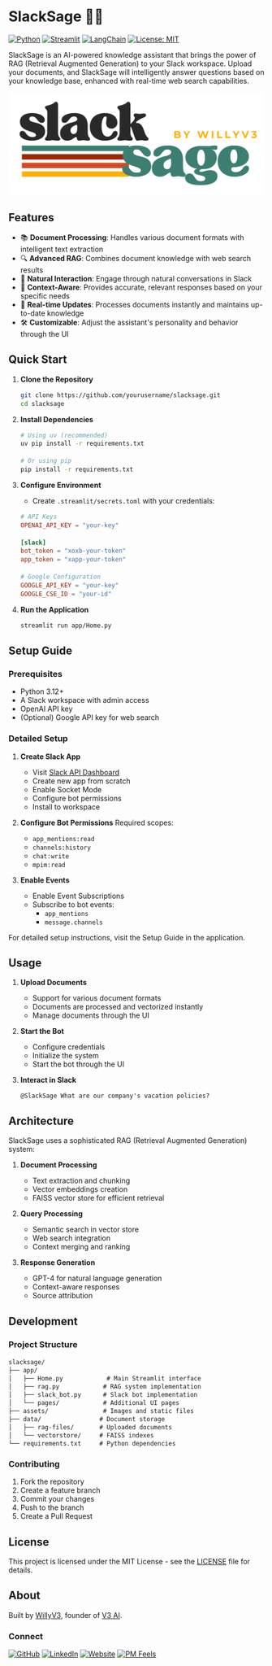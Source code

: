 # SlackSage 🧙‍♂️

[![Python](https://img.shields.io/badge/Python-3.12-blue.svg)](https://www.python.org/downloads/)
[![Streamlit](https://img.shields.io/badge/Streamlit-1.32.0-FF4B4B.svg)](https://streamlit.io)
[![LangChain](https://img.shields.io/badge/LangChain-0.1.9-green.svg)](https://python.langchain.com)
[![License: MIT](https://img.shields.io/badge/License-MIT-yellow.svg)](https://opensource.org/licenses/MIT)

SlackSage is an AI-powered knowledge assistant that brings the power of RAG (Retrieval Augmented Generation) to your Slack workspace. Upload your documents, and SlackSage will intelligently answer questions based on your knowledge base, enhanced with real-time web search capabilities.

![SlackSage Logo](assets/logo.png)

## Features

- 📚 **Document Processing**: Handles various document formats with intelligent text extraction
- 🔍 **Advanced RAG**: Combines document knowledge with web search results
- 💬 **Natural Interaction**: Engage through natural conversations in Slack
- 🎯 **Context-Aware**: Provides accurate, relevant responses based on your specific needs
- 🔄 **Real-time Updates**: Processes documents instantly and maintains up-to-date knowledge
- 🛠️ **Customizable**: Adjust the assistant's personality and behavior through the UI

## Quick Start

1. **Clone the Repository**
   ```bash
   git clone https://github.com/yourusername/slacksage.git
   cd slacksage
   ```

2. **Install Dependencies**
   ```bash
   # Using uv (recommended)
   uv pip install -r requirements.txt
   
   # Or using pip
   pip install -r requirements.txt
   ```

3. **Configure Environment**
   - Create `.streamlit/secrets.toml` with your credentials:
   ```toml
   # API Keys
   OPENAI_API_KEY = "your-key"
   
   [slack]
   bot_token = "xoxb-your-token"
   app_token = "xapp-your-token"
   
   # Google Configuration
   GOOGLE_API_KEY = "your-key"
   GOOGLE_CSE_ID = "your-id"
   ```

4. **Run the Application**
   ```bash
   streamlit run app/Home.py
   ```

## Setup Guide

### Prerequisites
- Python 3.12+
- A Slack workspace with admin access
- OpenAI API key
- (Optional) Google API key for web search

### Detailed Setup
1. **Create Slack App**
   - Visit [Slack API Dashboard](https://api.slack.com/apps)
   - Create new app from scratch
   - Enable Socket Mode
   - Configure bot permissions
   - Install to workspace

2. **Configure Bot Permissions**
   Required scopes:
   - `app_mentions:read`
   - `channels:history`
   - `chat:write`
   - `mpim:read`

3. **Enable Events**
   - Enable Event Subscriptions
   - Subscribe to bot events:
     - `app_mentions`
     - `message.channels`

For detailed setup instructions, visit the Setup Guide in the application.

## Usage

1. **Upload Documents**
   - Support for various document formats
   - Documents are processed and vectorized instantly
   - Manage documents through the UI

2. **Start the Bot**
   - Configure credentials
   - Initialize the system
   - Start the bot through the UI

3. **Interact in Slack**
   ```
   @SlackSage What are our company's vacation policies?
   ```

## Architecture

SlackSage uses a sophisticated RAG (Retrieval Augmented Generation) system:

1. **Document Processing**
   - Text extraction and chunking
   - Vector embeddings creation
   - FAISS vector store for efficient retrieval

2. **Query Processing**
   - Semantic search in vector store
   - Web search integration
   - Context merging and ranking

3. **Response Generation**
   - GPT-4 for natural language generation
   - Context-aware responses
   - Source attribution

## Development

### Project Structure
```
slacksage/
├── app/
│   ├── Home.py            # Main Streamlit interface
│   ├── rag.py            # RAG system implementation
│   ├── slack_bot.py      # Slack bot implementation
│   └── pages/            # Additional UI pages
├── assets/               # Images and static files
├── data/                # Document storage
│   ├── rag-files/       # Uploaded documents
│   └── vectorstore/     # FAISS indexes
└── requirements.txt     # Python dependencies
```

### Contributing
1. Fork the repository
2. Create a feature branch
3. Commit your changes
4. Push to the branch
5. Create a Pull Request

## License

This project is licensed under the MIT License - see the [LICENSE](LICENSE) file for details.

## About

Built by [WillyV3](https://github.com/williavs), founder of [V3 AI](https://v3-ai.com).

### Connect
[![GitHub](https://img.shields.io/badge/GitHub-100000?style=for-the-badge&logo=github&logoColor=white)](https://github.com/williavs)
[![LinkedIn](https://img.shields.io/badge/LinkedIn-0077B5?style=for-the-badge&logo=linkedin&logoColor=white)](https://www.linkedin.com/in/willyv3/)
[![Website](https://img.shields.io/badge/V3_AI-FF4B4B?style=for-the-badge&logo=safari&logoColor=white)](https://v3-ai.com)
[![PM Feels](https://img.shields.io/badge/PM_Feels-4A154B?style=for-the-badge&logo=slack&logoColor=white)](https://pmfeels.com) 